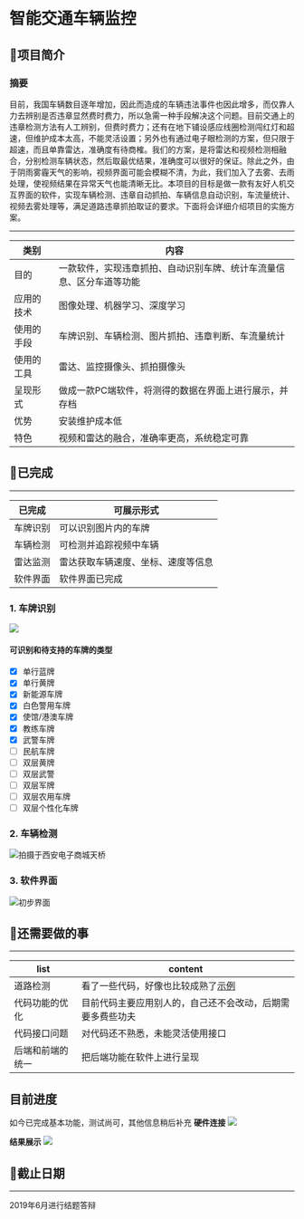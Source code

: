 # 智能交通车辆监控

## 📖项目简介

### 摘要

目前，我国车辆数目逐年增加，因此而造成的车辆违法事件也因此增多，而仅靠人力去辨别是否违章显然费时费力，所以急需一种手段解决这个问题。目前交通上的违章检测方法有人工辨别，但费时费力；还有在地下铺设感应线圈检测闯红灯和超速，但维护成本太高，不能灵活设置；另外也有通过电子眼检测的方案，但只限于超速，而且单靠雷达，准确度有待商榷。我们的方案，是将雷达和视频检测相融合，分别检测车辆状态，然后取最优结果，准确度可以很好的保证。除此之外，由于阴雨雾霾天气的影响，视频界面可能会模糊不清，为此，我们加入了去雾、去雨处理，使视频结果在异常天气也能清晰无比。本项目的目标是做一款有友好人机交互界面的软件，实现车辆检测、违章自动抓拍、车辆信息自动识别，车流量统计、视频去雾处理等，满足道路违章抓拍取证的要求。下面将会详细介绍项目的实施方案。

---
|类别|内容|
|------|------|
|目的|一款软件，实现违章抓拍、自动识别车牌、统计车流量信息、区分车道等功能|
|应用的技术|图像处理、机器学习、深度学习|  
|使用的手段|车牌识别、车辆检测、图片抓拍、违章判断、车流量统计|
|使用的工具|雷达、监控摄像头、抓拍摄像头|
|呈现形式|做成一款PC端软件，将测得的数据在界面上进行展示，并存档|
|优势|安装维护成本低|
|特色|视频和雷达的融合，准确率更高，系统稳定可靠|

## 🍉已完成
---
|已完成|可展示形式|
|-|-|
|车牌识别|可以识别图片内的车牌|
|车辆检测|可检测并追踪视频中车辆|
|雷达监测|雷达获取车辆速度、坐标、速度等信息|
|软件界面|软件界面已完成|

### 1. 车牌识别 

![](http://ww1.sinaimg.cn/large/006YKa8tly1g4lqwky1dsj311y0kgaun.jpg)
#### 可识别和待支持的车牌的类型

- [x] 单行蓝牌
- [x] 单行黄牌
- [x] 新能源车牌
- [x] 白色警用车牌
- [x] 使馆/港澳车牌
- [x] 教练车牌
- [x] 武警车牌
- [ ] 民航车牌
- [ ] 双层黄牌
- [ ] 双层武警
- [ ] 双层军牌
- [ ] 双层农用车牌
- [ ] 双层个性化车牌

### 2. 车辆检测

![拍摄于西安电子商城天桥](http://ww1.sinaimg.cn/large/006YKa8tly1g4kbmr9oklj30gb0fmk2e.jpg)

### 3. 软件界面

![初步界面](http://ww1.sinaimg.cn/large/006YKa8tly1g4kbjt8owwj311y0lckjl.jpg)

## 🐳还需要做的事
---
|list|content|
|-|-|
|道路检测|看了一些代码，好像也比较成熟了[示例](https://github.com/ljgithub669/CarND-Advanced-Lane-Lines)|
|代码功能的优化|目前代码主要应用别人的，自己还不会改动，后期需要多费些功夫|
|代码接口问题|对代码还不熟悉，未能灵活使用接口|
|后端和前端的统一|把后端功能在软件上进行呈现|

## 目前进度

如今已完成基本功能，测试尚可，其他信息稍后补充
**硬件连接**
![](http://ww1.sinaimg.cn/large/006YKa8tly1g4kbiwpqubj32ao328npl.jpg)

**结果展示**
![](http://ww1.sinaimg.cn/large/006YKa8tly1g4kbb8wncag30tn0fjaig.gif)

## 🚀截止日期
---
2019年6月进行结题答辩
